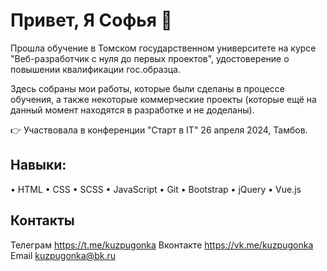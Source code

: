 # Привет, Я Софья 👋
Прошла обучение в Томском государственном университете на курсе "Веб-разработчик с нуля до первых проектов", удостоверение о повышении квалификации гос.образца.

Здесь собраны мои работы, которые были сделаны в процессе обучения, а также некоторые коммерческие проекты (которые ещё на данный момент находятся в разработке и не доделаны).

👉 Участвовала в конференции "Старт в  IT" 26 апреля 2024, Тамбов.

## Навыки:
• HTML
• CSS
• SCSS
• JavaScript
• Git
• Bootstrap
• jQuery
• Vue.js

## Контакты
Телеграм https://t.me/kuzpugonka
Вконтакте https://vk.me/kuzpugonka
Email kuzpugonka@bk.ru

<!--
**kuzpugonka/kuzpugonka** is a ✨ _special_ ✨ repository because its `README.md` (this file) appears on your GitHub profile.

Here are some ideas to get you started:

- 🔭 I’m currently working on ...
- 🌱 I’m currently learning ...
- 👯 I’m looking to collaborate on ...
- 🤔 I’m looking for help with ...
- 💬 Ask me about ...
- 📫 How to reach me: ...
- 😄 Pronouns: ...
- ⚡ Fun fact: ...
-->
